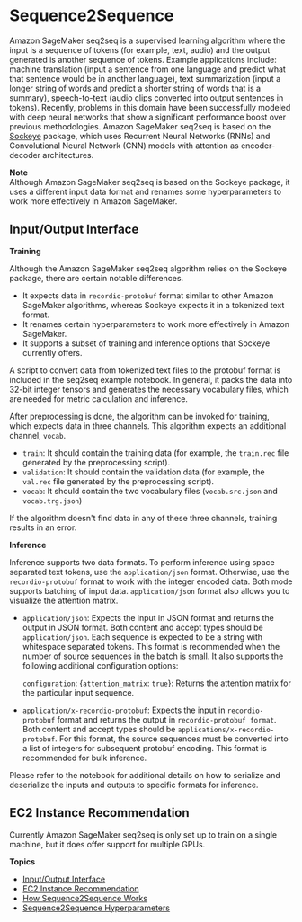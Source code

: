 # Sequence2Sequence<a name="seq-2-seq"></a>

Amazon SageMaker seq2seq is a supervised learning algorithm where the input is a sequence of tokens \(for example, text, audio\) and the output generated is another sequence of tokens\. Example applications include: machine translation \(input a sentence from one language and predict what that sentence would be in another language\), text summarization \(input a longer string of words and predict a shorter string of words that is a summary\), speech\-to\-text \(audio clips converted into output sentences in tokens\)\. Recently, problems in this domain have been successfully modeled with deep neural networks that show a significant performance boost over previous methodologies\. Amazon SageMaker seq2seq is based on the [Sockeye](http://sockeye.readthedocs.io/en/latest/README.html) package, which uses Recurrent Neural Networks \(RNNs\) and Convolutional Neural Network \(CNN\) models with attention as encoder\-decoder architectures\. 

**Note**  
Although Amazon SageMaker seq2seq is based on the Sockeye package, it uses a different input data format and renames some hyperparameters to work more effectively in Amazon SageMaker\.

## Input/Output Interface<a name="s2s-inputoutput"></a>

**Training**

Although the Amazon SageMaker seq2seq algorithm relies on the Sockeye package, there are certain notable differences\.
+ It expects data in `recordio-protobuf` format similar to other Amazon SageMaker algorithms, whereas Sockeye expects it in a tokenized text format\. 
+ It renames certain hyperparameters to work more effectively in Amazon SageMaker\. 
+ It supports a subset of training and inference options that Sockeye currently offers\. 

 A script to convert data from tokenized text files to the protobuf format is included in the seq2seq example notebook\. In general, it packs the data into 32\-bit integer tensors and generates the necessary vocabulary files, which are needed for metric calculation and inference\.

After preprocessing is done, the algorithm can be invoked for training, which expects data in three channels\. This algorithm expects an additional channel, `vocab`\.
+ `train`: It should contain the training data \(for example, the `train.rec` file generated by the preprocessing script\)\.
+ `validation`: It should contain the validation data \(for example, the `val.rec` file generated by the preprocessing script\)\.
+ `vocab`: It should contain the two vocabulary files \(`vocab.src.json` and `vocab.trg.json`\) 

If the algorithm doesn't find data in any of these three channels, training results in an error\.

**Inference**

Inference supports two data formats\. To perform inference using space separated text tokens, use the `application/json` format\. Otherwise, use the `recordio-protobuf` format to work with the integer encoded data\. Both mode supports batching of input data\. `application/json` format also allows you to visualize the attention matrix\.
+ `application/json`: Expects the input in JSON format and returns the output in JSON format\. Both content and accept types should be `application/json`\. Each sequence is expected to be a string with whitespace separated tokens\. This format is recommended when the number of source sequences in the batch is small\. It also supports the following additional configuration options:

  `configuration`: \{`attention_matrix`: `true`\}: Returns the attention matrix for the particular input sequence\.
+ `application/x-recordio-protobuf`: Expects the input in `recordio-protobuf` format and returns the output in `recordio-protobuf format`\. Both content and accept types should be `applications/x-recordio-protobuf`\. For this format, the source sequences must be converted into a list of integers for subsequent protobuf encoding\. This format is recommended for bulk inference\.

Please refer to the notebook for additional details on how to serialize and deserialize the inputs and outputs to specific formats for inference\.

## EC2 Instance Recommendation<a name="s2s-instances"></a>

Currently Amazon SageMaker seq2seq is only set up to train on a single machine, but it does offer support for multiple GPUs\. 

**Topics**
+ [Input/Output Interface](#s2s-inputoutput)
+ [EC2 Instance Recommendation](#s2s-instances)
+ [How Sequence2Sequence Works](seq-2-seq-howitworks.md)
+ [Sequence2Sequence Hyperparameters](seq-2-seq-hyperparameters.md)